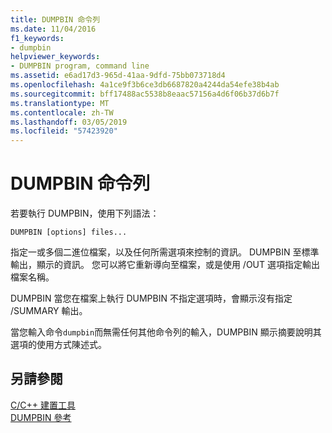 ```yaml
---
title: DUMPBIN 命令列
ms.date: 11/04/2016
f1_keywords:
- dumpbin
helpviewer_keywords:
- DUMPBIN program, command line
ms.assetid: e6ad17d3-965d-41aa-9dfd-75bb073718d4
ms.openlocfilehash: 4a1ce9f3b6ce3db6687820a4244da54efe38b4ab
ms.sourcegitcommit: bff17488ac5538b8eaac57156a4d6f06b37d6b7f
ms.translationtype: MT
ms.contentlocale: zh-TW
ms.lasthandoff: 03/05/2019
ms.locfileid: "57423920"
---
```

# <a name="dumpbin-command-line"></a>DUMPBIN 命令列

若要執行 DUMPBIN，使用下列語法：

```
DUMPBIN [options] files...
```

指定一或多個二進位檔案，以及任何所需選項來控制的資訊。 DUMPBIN 至標準輸出，顯示的資訊。 您可以將它重新導向至檔案，或是使用 /OUT 選項指定輸出檔案名稱。

DUMPBIN 當您在檔案上執行 DUMPBIN 不指定選項時，會顯示沒有指定 /SUMMARY 輸出。

當您輸入命令`dumpbin`而無需任何其他命令列的輸入，DUMPBIN 顯示摘要說明其選項的使用方式陳述式。

## <a name="see-also"></a>另請參閱

[C/C++ 建置工具](../../build/reference/c-cpp-build-tools.md)<br/>
[DUMPBIN 參考](../../build/reference/dumpbin-reference.md)
